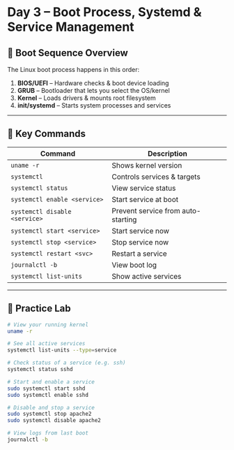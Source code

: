 # Day 3 – Boot Process, Systemd & Service Management

## 🚀 Boot Sequence Overview

The Linux boot process happens in this order:

1. **BIOS/UEFI** – Hardware checks & boot device loading
2. **GRUB** – Bootloader that lets you select the OS/kernel
3. **Kernel** – Loads drivers & mounts root filesystem
4. **init/systemd** – Starts system processes and services

---

## 🧠 Key Commands

| Command                      | Description                                |
|------------------------------|--------------------------------------------|
| `uname -r`                   | Shows kernel version                       |
| `systemctl`                  | Controls services & targets                |
| `systemctl status`           | View service status                        |
| `systemctl enable <service>` | Start service at boot                      |
| `systemctl disable <service>`| Prevent service from auto-starting         |
| `systemctl start <service>`  | Start service now                          |
| `systemctl stop <service>`   | Stop service now                           |
| `systemctl restart <svc>`    | Restart a service                          |
| `journalctl -b`              | View boot log                              |
| `systemctl list-units`       | Show active services                       |

---

## 🔧 Practice Lab

```bash
# View your running kernel
uname -r

# See all active services
systemctl list-units --type=service

# Check status of a service (e.g. ssh)
systemctl status sshd

# Start and enable a service
sudo systemctl start sshd
sudo systemctl enable sshd

# Disable and stop a service
sudo systemctl stop apache2
sudo systemctl disable apache2

# View logs from last boot
journalctl -b

